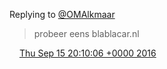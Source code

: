 Replying to [@OMAlkmaar](https://twitter.com/OMAlkmaar/status/775315746209599488)

> probeer eens blablacar\.nl

<img src="../../media/tweet.ico" width="12" /> [Thu Sep 15 20:10:06 +0000 2016](https://twitter.com/DromerDenker/status/776513442484219905)